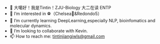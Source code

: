 - 👋 大噶好！我是Tintin！ZJU-Biology 大二在读 ENTP
- 👀 I’m interested in ⚽️（Chelsea💙&Redondo5）
- 🌱 I’m currently learning DeepLearning,especially NLP, bioinfomatics and molecular dynamics.
- 💞️ I’m looking to collaborate with Kevin.
- 📫 How to reach me: tintinjiangiwls@gmail.com

<!---
yurujiang2003/yurujiang2003 is a ✨ special ✨ repository because its `README.md` (this file) appears on your GitHub profile.
You can click the Preview link to take a look at your changes.
--->
